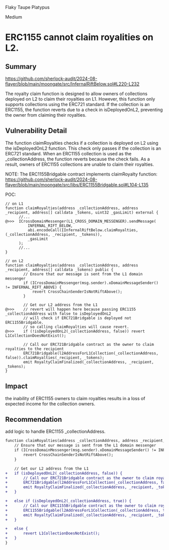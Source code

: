 Flaky Taupe Platypus

Medium

# ERC1155 cannot claim royalities on L2.

## Summary

https://github.com/sherlock-audit/2024-08-flayer/blob/main/moongate/src/InfernalRiftBelow.sol#L220-L232

The royalty claim function is designed to allow owners of collections deployed on L2 to claim their royalties on L1. 
However, this function only supports collections using the ERC721 standard. If the collection is an ERC1155, 
the function reverts due to a check in isDeployedOnL2, preventing the owner from claiming their royalties.

## Vulnerability Detail
The function claimRoyalties checks if a collection is deployed on L2 using the isDeployedOnL2 function. This check only passes if the collection is an ERC721 standard. When an ERC1155 collection is used as the _collectionAddress, the function reverts because the check fails. 
As a result, owners of ERC1155 collections are unable to claim their royalties.

NOTE: The ERC1155Bridgable contract implements claimRoyalty function: https://github.com/sherlock-audit/2024-08-flayer/blob/main/moongate/src/libs/ERC1155Bridgable.sol#L104-L135

POC:
```solidity 
// on L1
function claimRoyalties(address _collectionAddress, address _recipient, address[] calldata _tokens, uint32 _gasLimit) external {
      //...
@>>>  ICrossDomainMessenger(L1_CROSS_DOMAIN_MESSENGER).sendMessage(
          INFERNAL_RIFT_BELOW,
          abi.encodeCall(IInfernalRiftBelow.claimRoyalties, (_collectionAddress, _recipient, _tokens)),
          _gasLimit
      );
      //...
}

// on L2
function claimRoyalties(address _collectionAddress, address _recipient, address[] calldata _tokens) public {
        // Ensure that our message is sent from the L1 domain messenger
        if (ICrossDomainMessenger(msg.sender).xDomainMessageSender() != INFERNAL_RIFT_ABOVE) {
            revert CrossChainSenderIsNotRiftAbove();
        }

        // Get our L2 address from the L1
@>>>    // revert will happen here because passing ERC1155 _collectionAddress with false to isDeployedOnL2
        // will check if ERC721Bridgable is deployed not ERC1155Bridgable.
        // so calling claimRoyalties will cause revert.
@>>>    if (!isDeployedOnL2(_collectionAddress, false)) revert L1CollectionDoesNotExist();

        // Call our ERC721Bridgable contract as the owner to claim royalties to the recipient
        ERC721Bridgable(l2AddressForL1Collection(_collectionAddress, false)).claimRoyalties(_recipient, _tokens);
        emit RoyaltyClaimFinalized(_collectionAddress, _recipient, _tokens);
}
```

## Impact
the inability of ERC1155 owners to claim royalties results in a loss of expected income for the collection owners. 

## Recommendation

add logic to handle ERC1155 _collectionAddress.

```diff
function claimRoyalties(address _collectionAddress, address _recipient, address[] calldata _tokens) public {
    // Ensure that our message is sent from the L1 domain messenger
    if (ICrossDomainMessenger(msg.sender).xDomainMessageSender() != INFERNAL_RIFT_ABOVE) {
        revert CrossChainSenderIsNotRiftAbove();
    }

    // Get our L2 address from the L1
+   if (isDeployedOnL2(_collectionAddress, false)) {
+       // Call our ERC721Bridgable contract as the owner to claim royalties to the recipient
+       ERC721Bridgable(l2AddressForL1Collection(_collectionAddress, false)).claimRoyalties(_recipient, _tokens);
+       emit RoyaltyClaimFinalized(_collectionAddress, _recipient, _tokens);
+   } 

+   else if (isDeployedOnL2(_collectionAddress, true)) {
+       // Call our ERC1155Bridgable contract as the owner to claim royalties to the recipient
+       ERC1155Bridgable(l2AddressForL1Collection(_collectionAddress, true)).claimRoyalties(_recipient, _tokens);
+       emit RoyaltyClaimFinalized(_collectionAddress, _recipient, _tokens);
+   }

+   else {
+       revert L1CollectionDoesNotExist();
+   }
}
```
